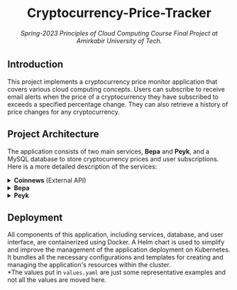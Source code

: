 <h1 align="center">Cryptocurrency-Price-Tracker</h1>
<h6 align="center">Spring-2023 Principles of Cloud Computing Course Final Project at Amirkabir University of Tech.</h6>


## Introduction
This project implements a cryptocurrency price monitor application that covers various cloud computing concepts. Users can subscribe to receive email alerts when the price of a cryptocurrency they have subscribed to exceeds a specified percentage change. They can also retrieve a history of price changes for any cryptocurrency. 


## Project Architecture
The application consists of two main services, **Bepa** and **Peyk**, and a MySQL database to store cryptocurrency prices and user subscriptions.
Here is a more detailed description of the services:

<details>
<summary><strong>Coinnews</strong> (External API)</summary>
This service provides fake cryptocurrency data for testing purposes. It has three endpoints for retrieving the list of active cryptocurrencies, their current prices, and their price history. The full description of this service can be found <a href="https://github.com/amirhnajafiz-archive/coinnews">here</a>.
</details>

<details>
<summary><strong>Bepa</strong></summary>
This service runs every 3 minutes (by a CronJob) and performs two key functions:
<ol>
  <li><strong>Price Fetching:</strong> It sends requests to the Coinnews API to retrieve the latest cryptocurrency prices and writes the data to the database table.</li>
  <li><strong>Alerting:</strong> It calculates the percentage change for each cryptocurrency against the last recorded price and checks if any user subscription triggers an alert based on the configured percentage threshold. If an alert is triggered, the service sends an email notification to the subscribed user using the Mailgun service.</li>
</ol>
</details>

<details>
<summary><strong>Peyk</strong></summary>
This service provides two endpoints:
<ol>
  <li><strong>Price:</strong> Returns the price history of a cryptocurrency.</li>
  <li><strong>Subscribe:</strong> Allows users to subscribe to price changes for a specific cryptocurrency. It requires the user's email, the cryptocurrency's name, and the desired percentage change threshold.</li>
</ol>
</details>

## Deployment
All components of this application, including services, database, and user interface, are containerized using Docker. A Helm chart is used to simplify and improve the management of the application deployment on Kubernetes. It bundles all the necessary configurations and templates for creating and managing the application's resources within the cluster.\
*The values put in `values.yaml` are just some representative examples and not all the values are moved here.



